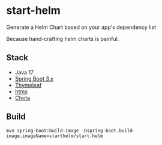 # start-helm
Generate a Helm Chart based on your app's dependency list

Because hand-crafting helm charts is painful.

## Stack

- Java 17
- [Spring Boot 3.x](https://docs.spring.io/spring-boot/docs/current/reference/html/)
- [Thymeleaf](https://www.thymeleaf.org/doc/tutorials/3.1/thymeleafspring.html)
- [htmx](https://htmx.org/docs/)
- [Chota](https://jenil.github.io/chota/#docs)

## Build

```shell
mvn spring-boot:build-image -Dspring-boot.build-image.imageName=starthelm/start-helm
```
